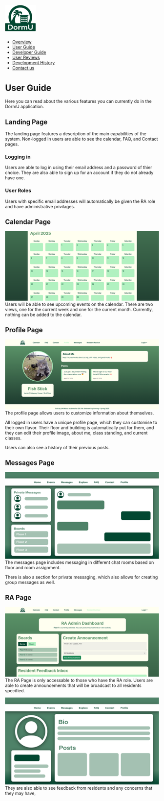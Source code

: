 # <img src="img/dormu-logo.png" alt="DormU Logo" style= "width:100px; padding-left:20"/>

* [Overview](/index)
* [User Guide](/user-guide.md)
* [Developer Guide](/developer-guide.md)
* [User Reviews](/user-reviews.md)
* [Development History](/dev-history.md) 
* [Contact us](/contact-us.md) <br>

# User Guide
Here you can read about the various features you can currently do in the DormU application.

## Landing Page

The landing page features a description of the main capabilities of the system. Non-logged in users are able to see the calendar, FAQ, and Contact pages.

### Logging in

Users are able to log in using their email address and a password of thier choice. They are also able to sign up for an account if they do not already have one. 

### User Roles

Users with specific email addresses will automatically be given the RA role and have administrative privilages. 

## Calendar Page
![Calendar](img/DormU-M2-Events2.png)
Users will be able to see upcoming events on the calendar. There are two views, one for the current week and one for the current month. Currently, nothing can be added to the calendar.

## Profile Page
![Profile](img/DormU-M2-Profile.png)
The profile page allows users to customize information about themselves. 

All logged in users have a unique profile page, which they can customise to their own flavor. Their floor and building is automatically put for them, and they can edit their profile image, about me, class standing, and current classes.

Users can also see a history of their previous posts.

## Messages Page
![Messages](img/DormU-Messages.png)
The messages page includes messaging in different chat rooms based on floor and room assignment. 

There is also a section for private messaging, which also allows for creating group messages as well. 

## RA Page
![RA1](img/DormU-M2-RA-Admin.png)
The RA Page is only accessable to those who have the RA role. Users are able to create announcements that will be broadcast to all residents specified. 

![RA2](img/DormU-Profile.png)
They are also able to see feedback from residents and any concerns that they may have, 
